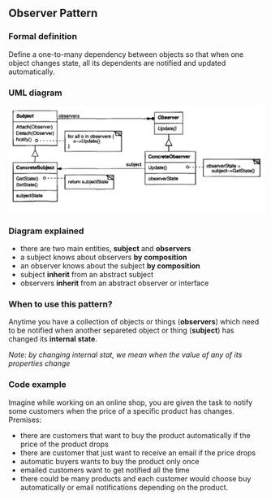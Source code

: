 ## Observer Pattern

### Formal definition
 
Define a one-to-many dependency between objects so that when one object changes state, all its dependents are notified and updated automatically.


### UML diagram

![Source book: Design Patters, Elements of Reusable Object-Oriented Software](https://github.com/osotorrio/designpatterns/blob/master/GangOfFour.Patterns/Structural/Observer/img/uml_diagram.PNG)


### Diagram explained
- there are two main entities, **subject** and **observers**
- a subject knows about observers **by composition**
- an observer knows about the subject **by composition**
- subject **inherit** from an abstract subject
- observers **inherit** from an abstract observer or interface


### When to use this pattern?

Anytime you have a collection of objects or things (**observers**) which need to be notified when another separeted object or thing (**subject**) has changed its **internal state**. 

*Note: by changing internal stat, we mean when the value of any of its properties change*


### Code example

Imagine while working on an online shop, you are given the task to notify some customers when the price of a specific product has changes. Premises:

- there are customers that want to buy the product automatically if the price of the product drops
- there are customer that just want to receive an email if the price drops
- automatic buyers wants to buy the product only once
- emailed customers want to get notified all the time
- there could be many products and each customer would choose buy automatically or email notifications depending on the product.
